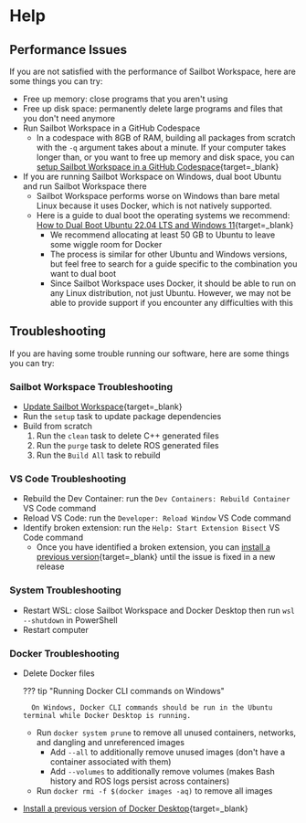 # Help

## Performance Issues

If you are not satisfied with the performance of Sailbot Workspace, here are some things you can try:

- Free up memory: close programs that you aren't using
- Free up disk space: permanently delete large programs and files that you don't need anymore
- Run Sailbot Workspace in a GitHub Codespace
    - In a codespace with 8GB of RAM, building all packages from scratch with the `-q` argument takes about a minute.
    If your computer takes longer than, or you want to free up memory and disk space, you can
    [setup Sailbot Workspace in a GitHub Codespace](./setup.md#setup-sailbot-workspace-in-a-github-codespace){target=_blank}
- If you are running Sailbot Workspace on Windows, dual boot Ubuntu and run Sailbot Workspace there
    - Sailbot Workspace performs worse on Windows than bare metal Linux because it uses Docker, which is not natively supported.
    - Here is a guide to dual boot the operating systems we recommend: [How to Dual Boot Ubuntu 22.04 LTS and Windows 11](https://www.linuxtechi.com/dual-boot-ubuntu-22-04-and-windows-11/){target=_blank}
        - We recommend allocating at least 50 GB to Ubuntu to leave some wiggle room for Docker
        - The process is similar for other Ubuntu and Windows versions,
          but feel free to search for a guide specific to the combination you want to dual boot
        - Since Sailbot Workspace uses Docker, it should be able to run on any Linux distribution, not just Ubuntu.
          However, we may not be able to provide support if you encounter any difficulties with this

## Troubleshooting

If you are having some trouble running our software, here are some things you can try:

### Sailbot Workspace Troubleshooting

- [Update Sailbot Workspace](./workflow.md#2-update-sailbot-workspace){target=_blank}
- Run the `setup` task to update package dependencies
- Build from scratch
    1. Run the `clean` task to delete C++ generated files
    2. Run the `purge` task to delete ROS generated files
    3. Run the `Build All` task to rebuild

### VS Code Troubleshooting

- Rebuild the Dev Container: run the `Dev Containers: Rebuild Container` VS Code command
- Reload VS Code: run the `Developer: Reload Window` VS Code command
- Identify broken extension: run the `Help: Start Extension Bisect` VS Code command
    - Once you have identified a broken extension, you can [install a previous version](https://stackoverflow.com/a/53755378){target=_blank}
      until the issue is fixed in a new release

### System Troubleshooting

- Restart WSL: close Sailbot Workspace and Docker Desktop then run `wsl --shutdown` in PowerShell
- Restart computer

### Docker Troubleshooting

- Delete Docker files

    ??? tip "Running Docker CLI commands on Windows"

        On Windows, Docker CLI commands should be run in the Ubuntu terminal while Docker Desktop is running.

    - Run `docker system prune` to remove all unused containers, networks, and dangling and unreferenced images
        - Add `--all` to additionally remove unused images (don't have a container associated with them)
        - Add `--volumes` to additionally remove volumes (makes Bash history and ROS logs persist across containers)
    - Run `docker rmi -f $(docker images -aq)` to remove all images
- [Install a previous version of Docker Desktop](https://stackoverflow.com/a/77224786){target=_blank}

